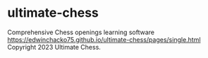 # ultimate-chess
Comprehensive Chess openings learning software<br>
https://edwinchacko75.github.io/ultimate-chess/pages/single.html<br>
Copyright 2023 Ultimate Chess. 
